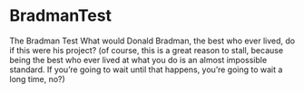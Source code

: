 
# BradmanTest

The Bradman Test What would Donald Bradman, the best who ever lived, do if this were his project?
(of course, this is a great reason to stall, because being the best who ever lived at what you do is an almost impossible standard. If you’re going to wait until that happens, you’re going to wait a long time, no?)